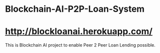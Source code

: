 # Blockchain-AI-P2P-Loan-System

# http://blockloanai.herokuapp.com/

This is Blockchain AI project to enable Peer 2 Peer Loan Lending possible. 
